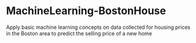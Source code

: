 # MachineLearning-BostonHouse
Apply basic machine learning concepts on data collected for housing prices in the Boston area to predict the selling price of a new home
